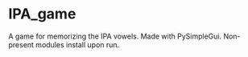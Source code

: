 # IPA_game
A game for memorizing the IPA vowels. Made with PySimpleGui. Non-present modules install upon run.
